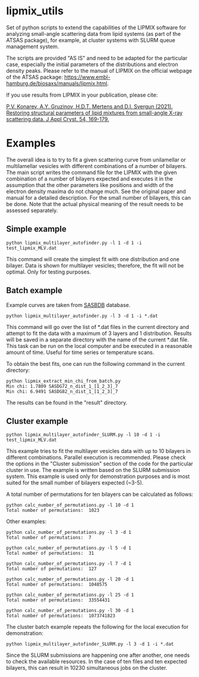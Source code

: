 # lipmix_utils

Set of python scripts to extend the capabilities of the LIPMIX software for analyzing small-angle scattering data from lipid systems (as part of the ATSAS package), for example, at cluster systems with SLURM queue management system. 

The scripts are provided "AS IS" and need to be adapted for the particular case, especially the initial parameters of the distributions and electron density peaks. Please refer to the manual of LIPMIX on the official webpage of the ATSAS package: https://www.embl-hamburg.de/biosaxs/manuals/lipmix.html.

If you use results from LIPMIX in your publication, please cite:

[P.V. Konarev, A.Y. Gruzinov, H.D.T. Mertens and D.I. Svergun (2021). Restoring structural parameters of lipid mixtures from small-angle X-ray scattering data. J Appl Cryst. 54, 169-179.](https://journals.iucr.org/j/issues/2021/01/00/fs5188/fs5188.pdf)

# Examples

The overall idea is to try to fit a given scattering curve from unilamellar or multilamellar vesicles with different combinations of a number of bilayers. The main script writes the command file for the LIPMIX with the given combination of a number of bilayers expected and executes it in the assumption that the other parameters like positions and width of the electron density maxima do not change much. See the original paper and manual for a detailed description. For the small number of bilayers, this can be done. Note that the actual physical meaning of the result needs to be assessed separately. 

## Simple example

```
python lipmix_multilayer_autofinder.py -l 1 -d 1 -i test_lipmix_MLV.dat
```

This command will create the simplest fit with one distribution and one bilayer. Data is shown for multilayer vesicles; therefore, the fit will not be optimal. Only for testing purposes.

## Batch example

Example curves are taken from [SASBDB](https://www.sasbdb.org/project/776/) database.
```
python lipmix_multilayer_autofinder.py -l 3 -d 1 -i *.dat
```
This command will go over the list of *.dat files in the current directory and attempt to fit the data with a maximum of 3 layers and 1 distribution. Results will be saved in a separate directory with the name of the current *.dat file. This task can be run on the local computer and be executed in a reasonable amount of time. Useful for time series or temperature scans.

To obtain the best fits, one can run the following command in the current directory:
```
python lipmix_extract_min_chi_from_batch.py
Min chi: 1.7809 SASDG72_n_dist_1_[1_2_3]_7
Min chi: 6.9491 SASDG82_n_dist_1_[1_2_3]_7
```
The results can be found in the "result" directory.

## Cluster example
```
python lipmix_multilayer_autofinder_SLURM.py -l 10 -d 1 -i test_lipmix_MLV.dat
```

This example tries to fit the multilayer vesicles data with up to 10 bilayers in different combinations. Parallel execution is recommended.
Please check the options in the "Cluster submission" section of the code for the particular cluster in use. The example is written based on the SLURM submission system. This example is used only for demonstration purposes and is most suited for the small number of bilayers expected (~3-5).

A total number of permutations for ten bilayers can be calculated as follows:
```
python calc_number_of_permutations.py -l 10 -d 1
Total number of permutations:  1023
```
Other examples:
```
python calc_number_of_permutations.py -l 3 -d 1
Total number of permutations:  7

python calc_number_of_permutations.py -l 5 -d 1
Total number of permutations:  31

python calc_number_of_permutations.py -l 7 -d 1
Total number of permutations:  127

python calc_number_of_permutations.py -l 20 -d 1
Total number of permutations:  1048575

python calc_number_of_permutations.py -l 25 -d 1
Total number of permutations:  33554431

python calc_number_of_permutations.py -l 30 -d 1
Total number of permutations:  1073741823
```
The cluster batch example repeats the following for the local execution for demonstration:
```
python lipmix_multilayer_autofinder_SLURM.py -l 3 -d 1 -i *.dat
```
Since the SLURM submissions are happening one after another, one needs to check the available resources. In the case of ten files and ten expected bilayers, this can result in 10230 simultaneous jobs on the cluster.



